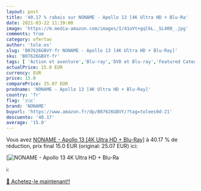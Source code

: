 ```yaml
---
layout: post
title: '40.17 % rabais sur NONAME - Apollo 13 [4K Ultra HD + Blu-Ra'
date: 2021-03-22 11:39:00
image: 'https://m.media-amazon.com/images/I/41oVt+gqlkL._SL400_.jpg'
comments: true
category: ofertas
author: 'tole.es'
slug: 'B07626GBVY-fr NONAME - Apollo 13 [4K Ultra HD + Blu-Ray]'
sku: 'B07626GBVY-fr'
tags: [ 'Action et aventure','Blu-ray','DVD et Blu-ray','Featured Categories','Films','noname', ]
actualPrice: 15.0 EUR
currency: EUR
price: 15.0
comparePrice: 25.07 EUR
prodname: 'NONAME - Apollo 13 [4K Ultra HD + Blu-Ray]'
country: 'fr'
flag: '🇫🇷'
brand: 'NONAME'
buyurl: 'https://www.amazon.fr/dp/B07626GBVY/?tag=tolees0d-21'
descuento: '40.17'
average: '15.0'
---
```


Vous avez [NONAME - Apollo 13 [4K Ultra HD + Blu-Ray]](https://www.amazon.fr/dp/B07626GBVY/?tag=tolees0d-21)  à  40.17 % de réduction, prix final  15.0 EUR (original: 25.07 EUR) ici:

[![NONAME - Apollo 13 [4K Ultra HD + Blu-Ra](https://m.media-amazon.com/images/I/41oVt+gqlkL._SL400_.jpg)](https://www.amazon.fr/dp/B07626GBVY/?tag=tolees0d-21)

ℹ️:


[🛒 Achetez-le maintenant!!](https://www.amazon.fr/dp/B07626GBVY/?tag=tolees0d-21)
